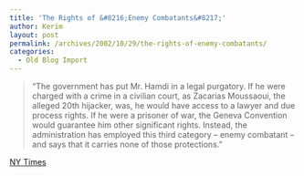 ```yaml
---
title: 'The Rights of &#8216;Enemy Combatants&#8217;'
author: Kerim
layout: post
permalink: /archives/2002/10/29/the-rights-of-enemy-combatants/
categories:
  - Old Blog Import
---
```


>   &#8220;The government has put Mr. Hamdi in a legal purgatory. If he were charged with a crime in a civilian court, as Zacarias Moussaoui, the alleged 20th hijacker, was, he would have access to a lawyer and due process rights. If he were a prisoner of war, the Geneva Convention would guarantee him other significant rights. Instead, the administration has employed this third category &#8211; enemy combatant &#8211; and says that it carries none of those protections.&#8221;


<a href="http://www.nytimes.com/2002/10/29/opinion/29TUE2.html?tntemail0" onclick="_gaq.push(['_trackEvent', 'outbound-article', 'http://www.nytimes.com/2002/10/29/opinion/29TUE2.html?tntemail0', 'NY Times']);" >NY Times</a>

